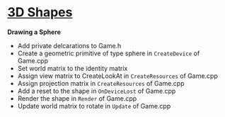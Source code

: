 # [3D Shapes](https://github.com/Microsoft/DirectXTK/wiki/3D-shapes)
**Drawing a Sphere**
- Add private delcarations to Game.h
- Create a geometric primitive of type sphere in `CreateDevice` of Game.cpp
- Set world matrix to the identity matrix
- Assign view matrix to CreateLookAt in `CreateResources` of Game.cpp
- Assign projection matrix in `CreateResources` of Game.cpp
- Add a reset to the shape in `OnDeviceLost` of Game.cpp
- Render the shape in `Render` of Game.cpp
- Update world matrix to rotate in `Update` of Game.cpp